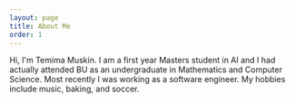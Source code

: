 ```yaml
---
layout: page
title: About Me
order: 1
---
```


Hi, I'm Temima Muskin. I am a first year Masters student in AI and
I had actually attended BU as an undergraduate in Mathematics and Computer Science.
Most recently I was working as a software engineer. My hobbies include music, baking,
and soccer.
